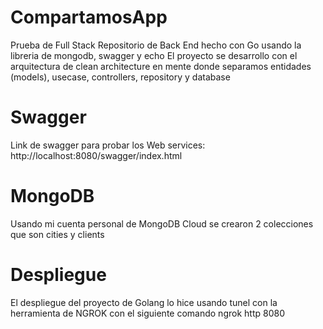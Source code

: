 # CompartamosApp
Prueba de Full Stack Repositorio de Back End hecho con Go usando la libreria de mongodb, swagger y echo
El proyecto se desarrollo con el arquitectura de clean architecture en mente donde separamos entidades (models), usecase, controllers, repository y database

# Swagger
Link de swagger para probar los Web services:
http://localhost:8080/swagger/index.html

# MongoDB
Usando mi cuenta personal de MongoDB Cloud se crearon 2 colecciones que son cities y clients

# Despliegue
El despliegue del proyecto de Golang lo hice usando tunel con la herramienta de NGROK con el siguiente comando
ngrok http 8080

